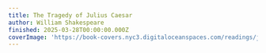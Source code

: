 ```yaml
---
title: The Tragedy of Julius Caesar
author: William Shakespeare
finished: 2025-03-28T00:00:00.000Z
coverImage: 'https://book-covers.nyc3.digitaloceanspaces.com/readings/julius-caesar-01.jpg'
---
```

